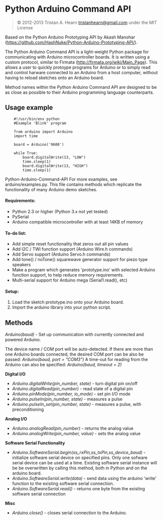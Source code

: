 # Python Arduino Command API

> &copy; 2012-2013 Tristan A. Hearn <tristanhearn@gmail.com>
> under the MIT License

Based on the Python Arduino Prototyping API by Akash Manohar (https://github.com/HashNuke/Python-Arduino-Prototyping-API/).

The Python Arduino Command API is a light-weight Python package for communicating with Arduino microcontroller boards. It is written
using a custom protocol, similar to Firmata (http://firmata.org/wiki/Main_Page). This allows a user to quickly protoype programs
for Arduino or to simply read and control harware connected to an Arduino from a host computer, without having to reload sketches onto an Arduino board.

Method names within the Python Arduino Command API are designed to be as close as possible to their Arduino programming language counterparts.

## Usage example
        #!/usr/bin/env python
        #Example 'Blink' program
        
        from arduino import Arduino
        import time
        
        board = Arduino('9600')
        
        while True:
            board.digitalWrite(13, "LOW")
            time.sleep(1)
            board.digitalWrite(13, "HIGH")
            time.sleep(1)
Python-Arduino-Command-API
For more examples, see arduino/examples.py. This file contains methods which replicate
the functionality of many Arduino demo sketches. 

#### Requirements:
* Python 2.3 or higher (Python 3.x not yet tested)
* PySerial
* Arduino compatible microcontroller with at least 14KB of memory 

#### To-do list:
* Add simple reset functionality that zeros out all pin values
* Add I2C / TWI function support (Arduino Wire.h commands)
* Add Servo support (Arduino Servo.h commands)
* Add tone() / noTone() squarewave generator support for piezo type speakers
* Make a program which generates 'prototype.ino' with selected Arduino function support, to help reduce memory requirements.
* Multi-serial support for Arduino mega (Serial1.read(), etc)

#### Setup:

1. Load the sketch prototype.ino onto your Arduino board.
2. Import the arduino library into your python script.

## Methods

*Arduino(baud)* - Set up communication with currently connected and powered Arduino. 

The device name / COM port will be auto-detected. If there are more than one Arduino boards connected,
the desired COM port can be also be passed:
*Arduino(baud, port = "COM3")* 
A time-out for reading from the Arduino can also be specified:
*Arduino(baud, timeout = 2)* 

**Digital I/O**

* *Arduino.digitalWrite(pin_number, state)* - turn digital pin on/off
* *Arduino.digitalRead(pin_number)* - read state of a digital pin
* *Arduino.pinMode(pin_number, io_mode)* - set pin I/O mode
* *Arduino.pulseIn(pin_number, state)* - measures a pulse  
* *Arduino.pulseIn_set(pin_number, state)* - measures a pulse, with preconditioning

**Analog I/O**

* *Arduino.analogRead(pin_number)* - returns the analog value
* *Arduino.analogWrite(pin_number, value)* - sets the analog value

**Software Serial Functionality**

* *Arduino.SoftwareSerial.begin(ss_rxPin,ss_txPin,ss_device_baud)* - initialize software serial device on 
specified pins. 
Only one sofware serial device can be used at a time. Existing software serial instance will 
be be overwritten by calling this method, both in Python and on the arduino board.
* *Arduino.SoftwareSerial.write(data)* - send data using the arduino 'write' function to the existing software serial connection.
* *Arduino.SoftwareSerial.read()* - returns one byte from the existing software serial connection

**Misc**

* *Arduino.close()* - closes serial connection to the Arduino.